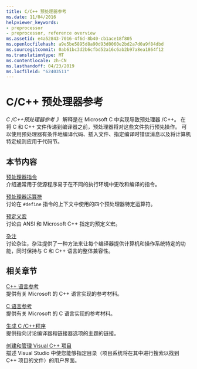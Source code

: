 ```yaml
---
title: C/C++ 预处理器参考
ms.date: 11/04/2016
helpviewer_keywords:
- preprocessor
- preprocessor, reference overview
ms.assetid: e4a52843-7016-4f6d-8b40-cb1ace18f805
ms.openlocfilehash: a9e5be5895d8a90d93d0060e2bd2a7d0a9f84dbd
ms.sourcegitcommit: 0ab61bc3d2b6cfbd52a16c6ab2b97a8ea1864f12
ms.translationtype: MT
ms.contentlocale: zh-CN
ms.lasthandoff: 04/23/2019
ms.locfileid: "62403511"
---
```

# <a name="cc-preprocessor-reference"></a>C/C++ 预处理器参考
*C /C++预处理器参考 》* 解释是在 Microsoft C 中实现导致预处理器 /C++。 在将 C 和 C++ 文件传递到编译器之前，预处理器将对这些文件执行预先操作。 可以使用预处理器有条件地编译代码、插入文件、指定编译时错误消息以及将计算机特定规则应用于代码节。

## <a name="in-this-section"></a>本节内容

[预处理器指令](../preprocessor/preprocessor-directives.md)<br/>
介绍通常用于使源程序易于在不同的执行环境中更改和编译的指令。

[预处理器运算符](../preprocessor/preprocessor-operators.md)<br/>
讨论在 `#define` 指令的上下文中使用的四个预处理器特定运算符。

[预定义宏](../preprocessor/predefined-macros.md)<br/>
讨论由 ANSI 和 Microsoft C++ 指定的预定义宏。

[杂注](../preprocessor/pragma-directives-and-the-pragma-keyword.md)<br/>
讨论杂注，杂注提供了一种方法来让每个编译器提供计算机和操作系统特定的功能，同时保持与 C 和 C++ 语言的整体兼容性。

## <a name="related-sections"></a>相关章节

[C++ 语言参考](../cpp/cpp-language-reference.md)<br/>
提供有关 Microsoft 的 C++ 语言实现的参考材料。

[C 语言参考](../c-language/c-language-reference.md)<br/>
提供有关 Microsoft 的 C 语言实现的参考材料。

[生成 C /C++程序](../build/reference/c-cpp-building-reference.md)<br/>
提供指向讨论编译器和链接器选项的主题的链接。

[创建和管理 Visual C++ 项目](../build/creating-and-managing-visual-cpp-projects.md)<br/>
描述 Visual Studio 中使您能够指定目录（项目系统将在其中进行搜索以找到 C++ 项目的文件）的用户界面。